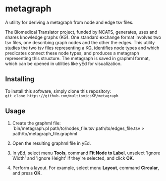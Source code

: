 # metagraph
A utility for deriving a metagraph from node and edge tsv files.

The Biomedical Translator project, funded by NCATS, generates, uses and shares knowledge graphs (KG).
One standard exchange format involves two tsv files, one describing graph nodes and the other the edges.
This utility studies the two tsv files representing a KG, identifies node types and which predicates connect these node types, and produces a metagraph representing this structure.
The metagraph is saved in graphml format, which can be opened in utilities like yEd for visualization.

## Installing

To install this software, simply clone this repository:  
	`git clone https://github.com/multiomicsKP/metagraph`

## Usage

1. Create the graphml file:  
  `bin/metagraph.pl path/to/nodes_file.tsv path/to/edges_file.tsv > path/to/metagraph_file.graphml
 
2. Open the resulting graphml file in yEd.
3. In yEd, select menu **Tools**, command **Fit Node to Label**, unselect 'Ignore Width' and 'Ignore Height' if they're selected, and click **OK**.
4. Perform a layout. For example, select menu **Layout**, command **Circular**, and press **OK**.
